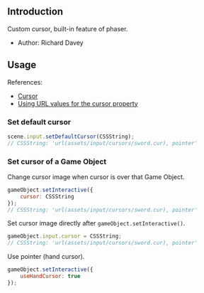 ## Introduction

Custom cursor, built-in feature of phaser.

- Author: Richard Davey

## Usage

References:

- [Cursor](https://developer.mozilla.org/en-US/docs/Web/CSS/cursor)
- [Using URL values for the cursor property](https://developer.mozilla.org/en-US/docs/Web/CSS/CSS_User_Interface/Using_URL_values_for_the_cursor_property)

### Set default cursor

```javascript
scene.input.setDefaultCursor(CSSString);
// CSSString: 'url(assets/input/cursors/sword.cur), pointer'
```

### Set cursor of a Game Object

Change cursor image when cursor is over that Game Object.

```javascript
gameObject.setInteractive({
    cursor: CSSString
});
// CSSString: 'url(assets/input/cursors/sword.cur), pointer'
```

Set cursor image directly after `gameObject.setInteractive()`.

```javascript
gameObject.input.cursor = CSSString;
// CSSString: 'url(assets/input/cursors/sword.cur), pointer'
```

Use pointer (hand cursor).

```javascript
gameObject.setInteractive({
    useHandCursor: true
});
```